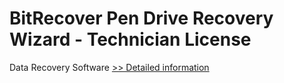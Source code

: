 # BitRecover Pen Drive Recovery Wizard - Technician License
Data Recovery Software
[>> Detailed information](https://secure.shareit.com/shareit/product.html?productid=300900419&affiliateid=200057808)